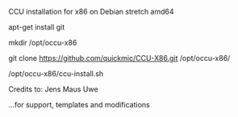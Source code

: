 CCU installation for x86 on Debian stretch amd64

apt-get install git

mkdir /opt/occu-x86

git clone https://github.com/quickmic/CCU-X86.git /opt/occu-x86/

/opt/occu-x86/ccu-install.sh







Credits to:
Jens Maus
Uwe


...for support, templates and modifications
